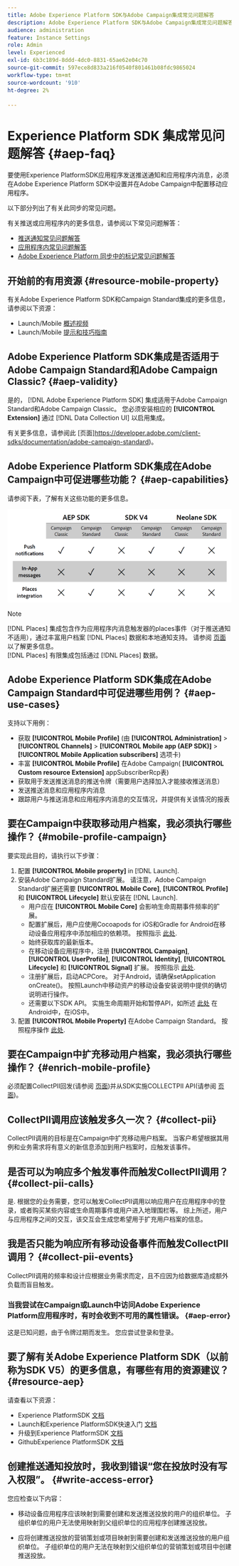 ```yaml
---
title: Adobe Experience Platform SDK与Adobe Campaign集成常见问题解答
description: Adobe Experience Platform SDK与Adobe Campaign集成常见问题解答
audience: administration
feature: Instance Settings
role: Admin
level: Experienced
exl-id: 6b3c189d-8ddd-4dc0-8831-65ae62e04c70
source-git-commit: 597ece8d833a216f0540f801461b08fdc9865024
workflow-type: tm+mt
source-wordcount: '910'
ht-degree: 2%

---
```


# Experience Platform SDK 集成常见问题解答 {#aep-faq}

要使用Experience PlatformSDK应用程序发送推送通知和应用程序内消息，必须在Adobe Experience Platform SDK中设置并在Adobe Campaign中配置移动应用程序。

以下部分列出了有关此同步的常见问题。

有关推送或应用程序内的更多信息，请参阅以下常见问题解答：

* [推送通知常见问题解答](../../channels/using/about-push-notifications.md#push-faq)
* [应用程序内常见问题解答](../../channels/using/in-app-faq.md)
* [Adobe Experience Platform 同步中的标记常见问题解答](../../administration/using/syncwithlaunch-faq.md)

## 开始前的有用资源 {#resource-mobile-property}

有关Adobe Experience Platform SDK和Campaign Standard集成的更多信息，请参阅以下资源：

* Launch/Mobile [概述视频](https://www.adobe.com/experience-platform/launch.html#acpl-mobile-video)
* Launch/Mobile [提示和技巧指南](https://www.adobe.com/content/dam/dx/us/en/products/experience-platform/launch-tag-manager/pdfs/adobe-cloud-platform-launch-tips-and-tricks-sheet.pdf)

## Adobe Experience Platform SDK集成是否适用于Adobe Campaign Standard和Adobe Campaign Classic? {#aep-validity}

是的， [!DNL Adobe Experience Platform SDK] 集成适用于Adobe Campaign Standard和Adobe Campaign Classic。 您必须安装相应的 **[!UICONTROL Extension]** 通过 [!DNL Data Collection UI] 以启用集成。

有关更多信息，请参阅此 [页面]https://developer.adobe.com/client-sdks/documentation/adobe-campaign-standard)。

## Adobe Experience Platform SDK集成在Adobe Campaign中可促进哪些功能？ {#aep-capabilities}

请参阅下表，了解有关这些功能的更多信息。

![](assets/faq.png)

>[!NOTE]
>
>[!DNL Places] 集成包含作为应用程序内消息触发器的places事件（对于推送通知不适用），通过丰富用户档案 [!DNL Places] 数据和本地通知支持。 请参阅 [页面](../../channels/using/preparing-and-sending-an-in-app-message.md) 以了解更多信息。 <br>[!DNL Places] 有限集成包括通过 [!DNL Places] 数据。

## Adobe Experience Platform SDK集成在Adobe Campaign Standard中可促进哪些用例？ {#aep-use-cases}

支持以下用例：

* 获取 **[!UICONTROL Mobile Profile]** (由 **[!UICONTROL Administration]** > **[!UICONTROL Channels]** > **[!UICONTROL Mobile app (AEP SDK)]** > **[!UICONTROL Mobile Application subscribers]** 选项卡)
* 丰富 **[!UICONTROL Mobile Profile]** 在Adobe Campaign( **[!UICONTROL Custom resource Extension]** appSubscriberRcp表)
* 获取用于发送推送消息的推送令牌（需要用户选择加入才能接收推送消息）
* 发送推送消息和应用程序内消息
* 跟踪用户与推送消息和应用程序内消息的交互情况，并提供有关该情况的报表

## 要在Campaign中获取移动用户档案，我必须执行哪些操作？ {#mobile-profile-campaign}

要实现此目的，请执行以下步骤：

1. 配置 **[!UICONTROL Mobile property]** in [!DNL Launch].
1. 安装Adobe Campaign Standard扩展。 请注意，Adobe Campaign Standard扩展还需要 **[!UICONTROL Mobile Core]**, **[!UICONTROL Profile]** 和 **[!UICONTROL Lifecycle]** 默认安装在 [!DNL Launch].
   * 用户应在 **[!UICONTROL Mobile Core]** 会影响生命周期事件频率的扩展。
   * 配置扩展后，用户应使用Cocoapods for iOS和Gradle for Android在移动设备应用程序中添加相应的依赖项。 按照指示 [此处](https://developer.adobe.com/client-sdks/documentation/adobe-campaign-standard).
   * 始终获取库的最新版本。
   * 在移动设备应用程序中，注册 **[!UICONTROL Campaign]**, **[!UICONTROL UserProfile]**, **[!UICONTROL Identity]**, **[!UICONTROL Lifecycle]** 和 **[!UICONTROL Signal]** 扩展。 按照指示 [此处](https://developer.adobe.com/client-sdks/documentation/adobe-campaign-standard/#register-the-campaign-standard-extension-with-mobile-core).
   * 注册扩展后，启动ACPCore。 对于Android，请确保setApplication onCreate()。 按照Launch中移动资产的移动设备安装说明中提供的确切说明进行操作。
   * 还需要以下SDK API。 实施生命周期开始和暂停API，如所述 [此处](https://developer.adobe.com/client-sdks/documentation/mobile-core/lifecycle/android) 在Android中，在iOS中。
1. 配置 **[!UICONTROL Mobile Property]** 在Adobe Campaign Standard。 按照程序操作 [此处](../../administration/using/configuring-a-mobile-application.md#channel-specific-config).

## 要在Campaign中扩充移动用户档案，我必须执行哪些操作？ {#enrich-mobile-profile}

必须配置CollectPII回发(请参阅 [页面](../../administration/using/configuring-rules-launch.md#pii-postback))并从SDK实施COLLECTPII API(请参阅 [页面](https://developer.adobe.com/client-sdks/documentation/mobile-core/api-reference))。

## CollectPII调用应该触发多久一次？ {#collect-pii}

CollectPII调用的目标是在Campaign中扩充移动用户档案。 当客户希望根据其用例和业务需求将有意义的新信息添加到用户档案时，应触发该事件。

## 是否可以为响应多个触发事件而触发CollectPII调用？ {#collect-pii-calls}

是. 根据您的业务需要，您可以触发CollectPII调用以响应用户在应用程序中的登录，或者购买某些内容或生命周期事件或用户进入地理围栏等。 综上所述，用户与应用程序之间的交互，该交互会生成您希望用于扩充用户档案的信息。

## 我是否只能为响应所有移动设备事件而触发CollectPII调用？ {#collect-pii-events}

CollectPII调用的频率和设计应根据业务需求而定，且不应因为给数据库造成额外负载而盲目触发。

### 当我尝试在Campaign或Launch中访问Adobe Experience Platform应用程序时，有时会收到不可用的属性错误。 {#aep-error}

这是已知问题，由于令牌过期而发生。 您应尝试登录和登录。

## 要了解有关Adobe Experience Platform SDK（以前称为SDK V5）的更多信息，有哪些有用的资源建议？{#resource-aep}

请查看以下资源：

* Experience PlatformSDK [文档](https://developer.adobe.com/client-sdks/documentation/)
* Launch和Experience PlatformSDK快速入门 [文档](https://developer.adobe.com/client-sdks/documentation/getting-started/create-a-mobile-property/)
* 升级到Experience PlatformSDK [文档](https://developer.adobe.com/client-sdks/documentation/upgrade-platform-sdks)
* GithubExperience PlatformSDK [文档](https://github.com/Adobe-Marketing-Cloud/acp-sdks/)

## 创建推送通知投放时，我收到错误“您在投放时没有写入权限”。 {#write-access-error}

您应检查以下内容：

* 移动设备应用程序应该映射到需要创建和发送推送投放的用户的组织单位。 子组织单位的用户无法使用映射到父组织单位的应用程序创建推送投放。

* 应将创建推送投放的营销策划或项目映射到需要创建和发送推送投放的用户组织单位。 子组织单位的用户无法在映射到父组织单位的营销策划或项目中创建推送投放。
